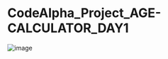 # CodeAlpha_Project_AGE-CALCULATOR_DAY1
![image](https://github.com/Sanju2911/CodeAlpha_Project_AGE-CALCULATOR/assets/151850315/8d349ec6-d475-4980-b904-9d123c7003e3)
